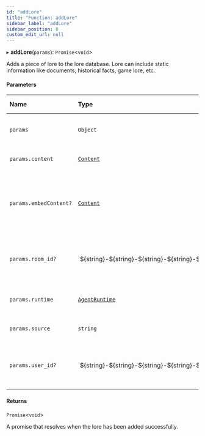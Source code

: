 ```yaml
---
id: "addLore"
title: "Function: addLore"
sidebar_label: "addLore"
sidebar_position: 0
custom_edit_url: null
---
```


▸ **addLore**(`params`): `Promise`\<`void`\>

Adds a piece of lore to the lore database. Lore can include static information like documents, historical facts, game lore, etc.

#### Parameters

| Name                   | Type                                                       | Default value | Description                                                                 |
| :--------------------- | :--------------------------------------------------------- | :------------ | :-------------------------------------------------------------------------- |
| `params`               | `Object`                                                   | `undefined`   | The parameters for adding lore.                                             |
| `params.content`       | [`Content`](../interfaces/Content.md)                      | `undefined`   | The actual content of the lore.                                             |
| `params.embedContent?` | [`Content`](../interfaces/Content.md)                      | `undefined`   | Optional content used to generate an embedding if different from `content`. |
| `params.room_id?`      | \`$\{string}-$\{string}-$\{string}-$\{string}-$\{string}\` | `zeroUuid`    | The room ID associated with the lore, defaults to a zero UUID.              |
| `params.runtime`       | [`AgentRuntime`](../classes/AgentRuntime.md)               | `undefined`   | The runtime environment of the agent.                                       |
| `params.source`        | `string`                                                   | `undefined`   | The source of the lore content.                                             |
| `params.user_id?`      | \`$\{string}-$\{string}-$\{string}-$\{string}-$\{string}\` | `zeroUuid`    | The user ID associated with the lore, defaults to a zero UUID.              |

#### Returns

`Promise`\<`void`\>

A promise that resolves when the lore has been added successfully.
